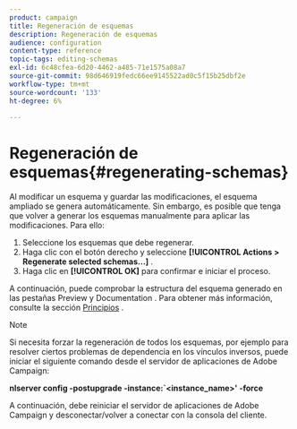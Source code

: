 ```yaml
---
product: campaign
title: Regeneración de esquemas
description: Regeneración de esquemas
audience: configuration
content-type: reference
topic-tags: editing-schemas
exl-id: 6c48cfea-6d20-4462-a485-71e1575a08a7
source-git-commit: 98d646919fedc66ee9145522ad0c5f15b25dbf2e
workflow-type: tm+mt
source-wordcount: '133'
ht-degree: 6%

---
```


# Regeneración de esquemas{#regenerating-schemas}

Al modificar un esquema y guardar las modificaciones, el esquema ampliado se genera automáticamente. Sin embargo, es posible que tenga que volver a generar los esquemas manualmente para aplicar las modificaciones. Para ello:

1. Seleccione los esquemas que debe regenerar.
1. Haga clic con el botón derecho y seleccione **[!UICONTROL Actions > Regenerate selected schemas...]** .
1. Haga clic en **[!UICONTROL OK]** para confirmar e iniciar el proceso.

A continuación, puede comprobar la estructura del esquema generado en las pestañas Preview y Documentation . Para obtener más información, consulte la sección [Principios](../../configuration/using/data-schemas.md#principles) .

>[!NOTE]
>
>Si necesita forzar la regeneración de todos los esquemas, por ejemplo para resolver ciertos problemas de dependencia en los vínculos inversos, puede iniciar el siguiente comando desde el servidor de aplicaciones de Adobe Campaign:
>
>**nlserver config -postupgrade -instance:`&lt;instance_name>&#39; -force**
>
>A continuación, debe reiniciar el servidor de aplicaciones de Adobe Campaign y desconectar/volver a conectar con la consola del cliente.
